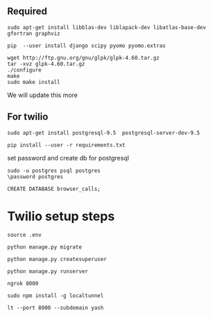 ## Required

    sudo apt-get install libblas-dev liblapack-dev libatlas-base-dev gfortran graphviz

    pip  --user install django scipy pyomo pyomo.extras  
	
	wget http://ftp.gnu.org/gnu/glpk/glpk-4.60.tar.gz
	tar -xvz glpk-4.60.tar.gz
	./configure
	make
	sudo make install



We will update this more


## For twilio

    sudo apt-get install postgresql-9.5  postgresql-server-dev-9.5

    pip install --user -r requirements.txt


set password and create db for postgresql

    sudo -u postgres psql postgres
	\password postgres
	
	CREATE DATABASE browser_calls;


# Twilio setup steps

    source .env

    python manage.py migrate

    python manage.py createsuperuser

    python manage.py runserver

    ngrok 8000

    sudo npm install -g localtunnel

    lt --port 8000 --subdomain yash
